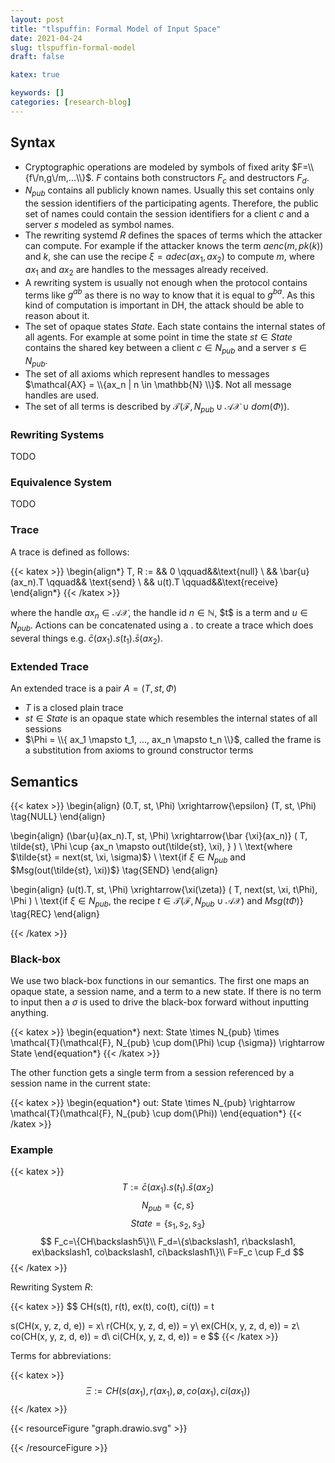 ```yaml
---
layout: post
title: "tlspuffin: Formal Model of Input Space"
date: 2021-04-24
slug: tlspuffin-formal-model
draft: false

katex: true

keywords: []
categories: [research-blog]
---
```


## Syntax

* Cryptographic operations are modeled by symbols of fixed arity $F=\\{f\/n,g\/m,...\\}$. $F$ contains both constructors $F_c$ and destructors $F_d$.
* $N_{pub}$ contains all publicly known names. Usually this set contains only the session identifiers of the participating agents. Therefore, the public set of names could contain the session identifiers for a client $c$ and a server $s$ modeled as symbol names.
* The rewriting systemd $R$ defines the spaces of terms which the attacker can compute. For example if the attacker knows the term $aenc(m, pk(k))$ and $k$, she can use the recipe $ξ=adec(ax_1, ax_2)$ to compute $m$, where $ax_1$ and $ax_2$ are handles to the messages already received.
* A rewriting system is usually not enough when the protocol contains terms like $g^{ab}$ as there is no way to know that it is equal to $g^{ba}$. As this kind of computation is important in DH, the attack should be able to reason about it.
* The set of opaque states $State$. Each state contains the internal states of all agents. For example at some point in time the state $st \in State$ contains the shared key between a client $c \in N_{pub}$ and a server $s  \in N_{pub}$.
* The set of all axioms which represent handles to messages $\mathcal{AX} = \\{ax_n | n \in \mathbb{N} \\}$. Not all message handles are used.
* The set of all terms is described by $\mathcal{T}(\mathcal{F}, N_{pub} \cup \mathcal{AX} \cup dom(\Phi))$.

### Rewriting Systems

TODO
### Equivalence System

TODO
### Trace

A trace is defined as follows:

{{< katex >}}
\begin{align*}
T, R := && 0                \qquad&&\text{null} \\
        && \bar{u}(ax_n).T  \qquad&& \text{send} \\
        && u(t).T           \qquad&&\text{receive}
\end{align*}
{{< /katex >}}

where the handle $ax_n \in \mathcal{AX}$, the handle id $n \in \mathbb{N}$, $t\$ is a term and $u \in N_{pub}$. Actions can be concatenated using a $.$ to create a trace which does several things e.g. $\bar{c}(ax_1).s(t_1).\bar{s}(ax_2)$.

### Extended Trace

An extended trace is a pair $A = (T, st, \Phi)$

* $T$ is a closed plain trace
* $st \in State$ is an opaque state which resembles the internal states of all sessions
* $\Phi = \\{ ax_1 \mapsto t_1, ..., ax_n \mapsto t_n \\}$, called the frame is a substitution from axioms to ground constructor terms

## Semantics

{{< katex >}}
\begin{align}
(0.T, st, \Phi) 
\xrightarrow{\epsilon} 
(T, st, \Phi)
\tag{NULL}
\end{align}


\begin{align}
(\bar{u}(ax_n).T, st, \Phi) 
\xrightarrow{\bar {\xi}(ax_n)} 
(
    T, 
    \tilde{st},
    \Phi \cup \{ax_n \mapsto out(\tilde{st}, \xi), \}
) \\
\text{where $\tilde{st} = next(st, \xi, \sigma)$} \\
\text{if $\xi \in N_{pub}$ and $Msg(out(\tilde{st}, \xi))$}
\tag{SEND}
\end{align}


\begin{align}
(u(t).T, st, \Phi) 
\xrightarrow{\xi(\zeta)} 
(
    T, 
    next(st, \xi, t\Phi),
    \Phi
) \\
\text{if $\xi \in N_{pub}$, the recipe $t \in \mathcal{T}(\mathcal{F}, N_{pub} \cup \mathcal{AX})$ and $Msg(t\Phi)$}
\tag{REC}
\end{align}

{{< /katex >}}

### Black-box

We use two black-box functions in our semantics. The first one maps an opaque state, a session name, and a term to a new state. If there is no term to input then a $\sigma$ is used to drive the black-box forward without inputting anything.

{{< katex >}}
\begin{equation*}
next: State \times N_{pub} \times \mathcal{T}(\mathcal{F}, N_{pub} \cup dom(\Phi) \cup \{\sigma\}) \rightarrow State
\end{equation*}
{{< /katex >}}

The other function gets a single term from a session referenced by a session name in the current state:

{{< katex >}}
\begin{equation*}
out: State \times N_{pub} \rightarrow \mathcal{T}(\mathcal{F}, N_{pub} \cup dom(\Phi))
\end{equation*}
{{< /katex >}}


### Example

{{< katex >}}
$$
T:=\bar{c}(ax_1).s(t_1).\bar{s}(ax_2)
$$
$$
N_{pub}=\{c,s\}
$$
$$
State=\{s_1, s_2, s_3\}
$$
$$
F_c=\{CH\backslash5\}\\
F_d=\{s\backslash1, r\backslash1, ex\backslash1, co\backslash1, ci\backslash1\}\\
F=F_c \cup F_d
$$
{{< /katex >}}

Rewriting System $R$:

{{< katex >}}
$$
CH(s(t), r(t), ex(t), co(t), ci(t)) = t

s(CH(x, y, z, d, e)) = x\\
r(CH(x, y, z, d, e)) = y\\
ex(CH(x, y, z, d, e)) = z\\
co(CH(x, y, z, d, e)) = d\\
ci(CH(x, y, z, d, e)) = e
$$
{{< /katex >}}


Terms for abbreviations:

{{< katex >}}
$$
\Xi := CH(s(ax_1), r(ax_1), \emptyset, co(ax_1), ci(ax_1))
$$
{{< /katex >}}

{{< resourceFigure "graph.drawio.svg" >}}

 {{< /resourceFigure >}}
